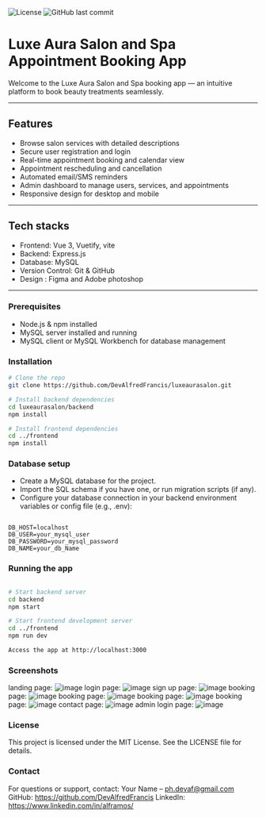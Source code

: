 ![License](https://img.shields.io/badge/license-MIT-blue.svg)
![GitHub last commit](https://img.shields.io/github/last-commit/DevAlfredFrancis/luxeaurasalon)


# Luxe Aura Salon and Spa Appointment Booking App

Welcome to the Luxe Aura Salon and Spa booking app — an intuitive platform to book beauty treatments seamlessly.

---

## Features

- Browse salon services with detailed descriptions  
- Secure user registration and login  
- Real-time appointment booking and calendar view  
- Appointment rescheduling and cancellation  
- Automated email/SMS reminders  
- Admin dashboard to manage users, services, and appointments  
- Responsive design for desktop and mobile  

---

## Tech stacks

- Frontend: Vue 3, Vuetify, vite
- Backend: Express.js  
- Database: MySQL  
- Version Control: Git & GitHub
- Design : Figma and Adobe photoshop

---

### Prerequisites

- Node.js & npm installed  
- MySQL server installed and running  
- MySQL client or MySQL Workbench for database management  

### Installation

```bash
# Clone the repo
git clone https://github.com/DevAlfredFrancis/luxeaurasalon.git

# Install backend dependencies
cd luxeaurasalon/backend
npm install

# Install frontend dependencies
cd ../frontend
npm install

```
### Database setup

- Create a MySQL database for the project.
- Import the SQL schema if you have one, or run migration scripts (if any).
- Configure your database connection in your backend environment variables or config file (e.g., .env):

```.env

DB_HOST=localhost
DB_USER=your_mysql_user
DB_PASSWORD=your_mysql_password
DB_NAME=your_db_Name

```

### Running the app

```bash

# Start backend server
cd backend
npm start

# Start frontend development server
cd ../frontend
npm run dev

Access the app at http://localhost:3000

```
### Screenshots

landing page: ![image](https://github.com/user-attachments/assets/17a78a6f-8796-44d7-a489-339eb8c165c6)
login page: ![image](https://github.com/user-attachments/assets/d39f42f3-419b-4248-9061-54cfe6290634)
sign up page: ![image](https://github.com/user-attachments/assets/34391d8a-a4be-4ddd-8616-76cdc060a6e9)
booking page: ![image](https://github.com/user-attachments/assets/56cfd835-ca8e-403c-bbff-e2bef270fd34)
booking page: ![image](https://github.com/user-attachments/assets/2a1be480-416f-4810-8285-781e5bad235d)
booking page: ![image](https://github.com/user-attachments/assets/c82f89f5-6c6d-4ded-a9f8-70bd8a115595)
booking page: ![image](https://github.com/user-attachments/assets/3871bdcd-37be-4644-b3e8-a625a4265dd0)
contact page: ![image](https://github.com/user-attachments/assets/83fe7494-0627-4ffc-a483-a5e74e9aad7e)
admin login page: ![image](https://github.com/user-attachments/assets/58aa1d94-9886-423a-86df-217be6387615)


### License

This project is licensed under the MIT License. See the LICENSE file for details.

### Contact
For questions or support, contact:
Your Name – ph.devaf@gmail.com
GitHub: https://github.com/DevAlfredFrancis
LinkedIn: https://www.linkedin.com/in/alframos/



